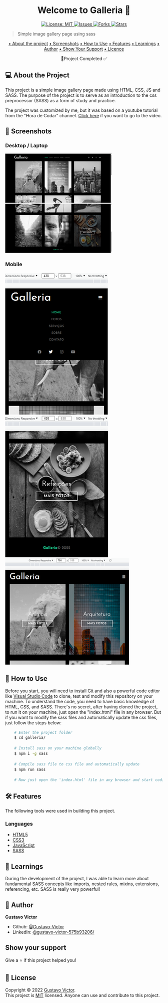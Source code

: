<h1 align="center">Welcome to Galleria 👋</h1>
<p align="center">
  <a href="./LICENSE" target="_blank">
    <img alt="License: MIT" title="License: MIT" src="https://img.shields.io/github/license/Gustavo-Victor/galleria" />
  </a>
  <a href="https://img.shields.io/github/issues/Gustavo-Victor/galleria" target="_blank">
    <img alt="Issues" title="Issues" src="https://img.shields.io/github/issues/Gustavo-Victor/galleria">
  </a>
  <a href="https://img.shields.io/github/forks/Gustavo-Victor/galleria" target="_blank">
    <img alt="Forks" title="Forks" src="https://img.shields.io/github/forks/Gustavo-Victor/galleria">
  </a>
  <a href="https://img.shields.io/github/stars/Gustavo-Victor/galleria" target="_blank">
    <img alt="Stars" title="Stars" src="https://img.shields.io/github/stars/Gustavo-Victor/galleria">
  </a>
</p>

> Simple image gallery page using sass

<p align='center'>
    <a href='#about-the-project'>• About the project</a>  
    <a href='#screenshots'>• Screenshots</a>  
    <a href='#how-to-use'>• How to Use</a>  
    <a href='#features'>• Features</a>    
    <a href='#learnings'>• Learnings</a>
    <a href='#author'>• Author</a>  
    <a href='#show-your-support'>• Show Your Support</a>
    <a href='#license'>• Licence</a>    
</p>

<p align='center'>🚀Project Completed ✅ </p>

## 💻 About the Project

This project is a simple image gallery page made using HTML, CSS, JS and SASS. The purpose of the project is to serve as an introduction to the css preprocessor (SASS) as a form of study and practice. 

The project was customized by me, but it was based on a youtube tutorial from the "Hora de Codar" channel. [Click here](https://www.youtube.com/watch?v=Wo5t3uUV8n4) if you want to go to the video.

## 🎨 Screenshots
### Desktop / Laptop 

![img](./img/screenshots/screenshot1.png)
![img](./img/screenshots/screenshot2.png)

### Mobile 
![img](./img/screenshots/screenshot4.png)
![img](./img/screenshots/screenshot5.png)
![img](./img/screenshots/screenshot3.png)


## 🚀 How to Use

Before you start, you will need to install [Git](https://git-scm.com/) and also a powerful code editor like [Visual Studio Code](https://code.visualstudio.com/) to clone, test and modify this repository on your machine. To understand the code, you need to have basic knowledge of HTML, CSS, and SASS.
There's no secret, after having cloned the project, to run it on your machine, just open the "index.html" file in any browser. But if you want to modify the sass files and automatically update the css files, just follow the steps below:

```bash
    # Enter the project folder
    $ cd galleria/

    # Install sass on your machine globally 
    $ npm i -g sass 

    # Compile sass file to css file and automatically update
    $ npm run sass 

    # Now just open the 'index.html' file in any browser and start coding
```
## 🛠 Features

The following tools were used in building this project.
### Languages 
- [HTML5](https://developer.mozilla.org/pt-BR/docs/Web/HTML)
- [CSS3](https://developer.mozilla.org/pt-BR/docs/Web/CSS) 
- [JavaScript](https://www.javascript.com/)
- [SASS](https://sass-lang.com/)

## 🏅 Learnings

During the development of the project, I was able to learn more about fundamental SASS concepts like imports, nested rules, mixins, extensions, referencing, etc. SASS is really very powerful!
## 👤 Author

**Gustavo Victor**

* Github: [@Gustavo-Victor](https://github.com/Gustavo-Victor)
* LinkedIn: [@gustavo-victor-575b93206\/](https://linkedin.com/in/gustavo-victor-575b93206\/)

## Show your support

Give a ⭐️ if this project helped you!

## 📝 License

Copyright © 2022 [Gustavo Victor](https://github.com/Gustavo-Victor).<br />
This project is [MIT](./LICENSE) licensed. Anyone can use and contribute to this project.


